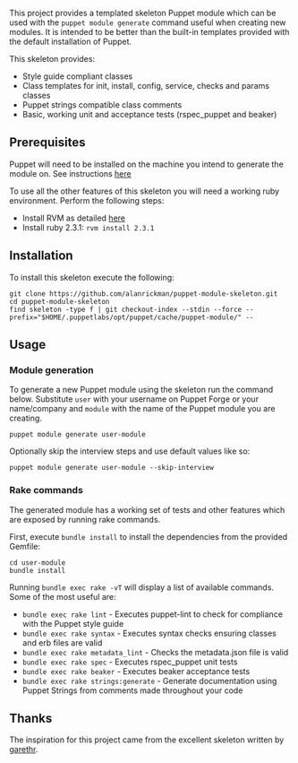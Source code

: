 This project provides a templated skeleton Puppet module which can
be used with the `puppet module generate` command useful when creating new 
modules. It is intended to be better than the built-in templates provided 
with the default installation of Puppet.

This skeleton provides:

 - Style guide compliant classes
 - Class templates for init, install, config, service, checks and params classes
 - Puppet strings compatible class comments
 - Basic, working unit and acceptance tests (rspec_puppet and beaker)

## Prerequisites

Puppet will need to be installed on the machine you intend to generate
the module on. See instructions [here](https://docs.puppet.com/puppet/latest/reference/install_linux.html)

To use all the other features of this skeleton you will need a working ruby
environment. Perform the following steps:

* Install RVM as detailed [here](https://rvm.io/rvm/install)
* Install ruby 2.3.1: `rvm install 2.3.1`

## Installation

To install this skeleton execute the following:

    git clone https://github.com/alanrickman/puppet-module-skeleton.git
    cd puppet-module-skeleton
    find skeleton -type f | git checkout-index --stdin --force --prefix="$HOME/.puppetlabs/opt/puppet/cache/puppet-module/" --

## Usage

### Module generation

To generate a new Puppet module using the skeleton run the command below.
Substitute `user` with your username on Puppet Forge or your name/company and 
`module` with the name of the Puppet module you are creating.

    puppet module generate user-module

Optionally skip the interview steps and use default values like so:

    puppet module generate user-module --skip-interview

### Rake commands

The generated module has a working set of tests and other features which are
exposed by running rake commands.

First, execute `bundle install` to install the dependencies from the provided
Gemfile:

    cd user-module
    bundle install

Running `bundle exec rake -vT` will display a list of available
commands. Some of the most useful are:

* `bundle exec rake lint` - Executes puppet-lint to check for compliance with the Puppet style guide
* `bundle exec rake syntax` - Executes syntax checks ensuring classes and erb files are valid
* `bundle exec rake metadata_lint` - Checks the metadata.json file is valid
* `bundle exec rake spec` - Executes rspec_puppet unit tests
* `bundle exec rake beaker` - Executes beaker acceptance tests
* `bundle exec rake strings:generate` - Generate documentation using Puppet Strings from comments made throughout your code

## Thanks

The inspiration for this project came from the excellent skeleton written by 
[garethr](https://github.com/garethr/puppet-module-skeleton).
